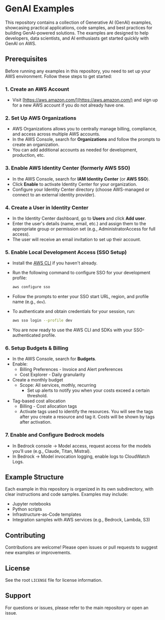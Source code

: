 # GenAI Examples

This repository contains a collection of Generative AI (GenAI) examples, showcasing practical applications, code samples, and best practices for building GenAI-powered solutions. The examples are designed to help developers, data scientists, and AI enthusiasts get started quickly with GenAI on AWS.

## Prerequisites

Before running any examples in this repository, you need to set up your AWS environment. Follow these steps to get started:

### 1. Create an AWS Account
- Visit [https://aws.amazon.com/](https://aws.amazon.com/) and sign up for a new AWS account if you do not already have one.

### 2. Set Up AWS Organizations
- AWS Organizations allows you to centrally manage billing, compliance, and access across multiple AWS accounts.
- In the AWS Console, search for **Organizations** and follow the prompts to create an organization.
- You can add additional accounts as needed for development, production, etc.

### 3. Enable AWS Identity Center (formerly AWS SSO)
- In the AWS Console, search for **IAM Identity Center** (or **AWS SSO**).
- Click **Enable** to activate Identity Center for your organization.
- Configure your Identity Center directory (choose AWS-managed or connect to an external identity provider).

### 4. Create a User in Identity Center
- In the Identity Center dashboard, go to **Users** and click **Add user**.
- Enter the user's details (name, email, etc.) and assign them to the appropriate group or permission set (e.g., AdministratorAccess for full access).
- The user will receive an email invitation to set up their account.

### 5. Enable Local Development Access (SSO Setup)
- Install the [AWS CLI](https://docs.aws.amazon.com/cli/latest/userguide/getting-started-install.html) if you haven't already.
- Run the following command to configure SSO for your development profile:

  ```sh
  aws configure sso
  ```
- Follow the prompts to enter your SSO start URL, region, and profile name (e.g., `dev`).
- To authenticate and obtain credentials for your session, run:

  ```sh
  aws sso login --profile dev
  ```
- You are now ready to use the AWS CLI and SDKs with your SSO-authenticated profile.

### 6. Setup Budgets & Billing
- In the AWS Console, search for **Budgets**.
- Enable:
  - Billing Preferences - Invoice and Alert preferences
  - Cost Explorer - Daily granularity 
- Create a monthly budget
  - Scope: All services, mothly, recurring
    - Set up alerts to notify you when your costs exceed a certain threshold.
- Tag-based cost allocation
  - Billing - Cost allocation tags
  - Activate tags used to identify the resources. You will see the tags after you create a resource and tag it. Costs will be shown by tags after activation.

### 7. Enable and Configure Bedrock models
- In Bedrock console → Model access, request access for the models you’ll use (e.g., Claude, Titan, Mistral).
- In Bedrock → Model invocation logging, enable logs to CloudWatch Logs.


## Example Structure

Each example in this repository is organized in its own subdirectory, with clear instructions and code samples. Examples may include:
- Jupyter notebooks
- Python scripts
- Infrastructure-as-Code templates
- Integration samples with AWS services (e.g., Bedrock, Lambda, S3)

## Contributing

Contributions are welcome! Please open issues or pull requests to suggest new examples or improvements.

## License

See the root `LICENSE` file for license information.

## Support

For questions or issues, please refer to the main repository or open an issue.
